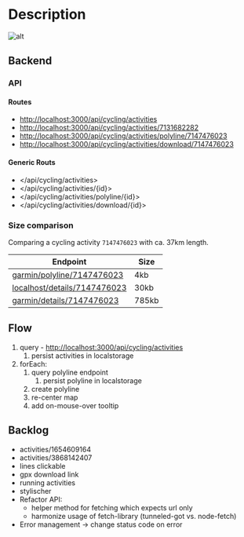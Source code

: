 # Description

![alt]('./../doc/demo.gif')

## Backend

### API

#### Routes

- <http://localhost:3000/api/cycling/activities>
- <http://localhost:3000/api/cycling/activities/7131682282>
- <http://localhost:3000/api/cycling/activities/polyline/7147476023>
- <http://localhost:3000/api/cycling/activities/download/7147476023>

#### Generic Routs

- </api/cycling/activities>
- </api/cycling/activities/{id}>
- </api/cycling/activities/polyline/{id}>
- </api/cycling/activities/download/{id}>

### Size comparison

Comparing a cycling activity `7147476023` with ca. 37km length.

| Endpoint                                                                                                                                                 | Size  |
| -------------------------------------------------------------------------------------------------------------------------------------------------------- | ----- |
| [garmin/polyline/7147476023](https://connect.garmin.com/modern/proxy/activity-service/activity/polyline/7147476023)                                      | 4kb   |
| [localhost/details/7147476023](http://localhost:3000/api/cycling/activities/7147476023)                                                                  | 30kb  |
| [garmin/details/7147476023](https://connect.garmin.com/modern/proxy/activity-service/activity/7147476023/details?maxChartSize=2000&maxPolylineSize=4000) | 785kb |

## Flow

1. query - <http://localhost:3000/api/cycling/activities>
   1. persist activities in localstorage
2. forEach:
   1. query polyline endpoint
      1. persist polyline in localstorage
   2. create polyline
   3. re-center map
   4. add on-mouse-over tooltip

## Backlog

- activities/1654609164
- activities/3868142407
- lines clickable
- gpx download link
- running activities
- stylischer
- Refactor API:
  - helper method for fetching which expects url only
  - harmonize usage of fetch-library (tunneled-got vs. node-fetch)
- Error management -> change status code on error

